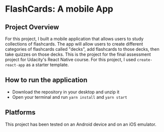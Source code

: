 # FlashCards: A mobile App

## Project Overview
For this project, I built a mobile application that allows users to study collections of flashcards. The app will allow users to create different categories of flashcards called "decks", add flashcards to those decks, then take quizzes on those decks.
This is the project for the final assessment project for Udacity's React Native course. For this project, I used `create-react-app` as a starter template.

## How to run the application
- Download the repository in your desktop and unzip it
- Open your terminal and run `yarn install` and `yarn start`


## Platforms
This project has been tested on an Android device and on an iOS emulator.
